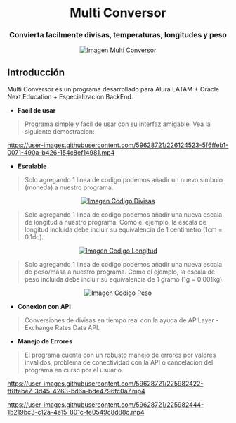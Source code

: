 <h1 align="center">Multi Conversor</h1>
<h3 align="center">Convierta facilmente divisas, temperaturas, longitudes y peso</h3>

<p align="center">
	<a href="https://imgbox.com/V81qQ64V" target="_blank"><img src="https://images2.imgbox.com/9e/d5/V81qQ64V_o.png" alt="Imagen Multi Conversor"/></a>
</p>

## Introducción

Multi Conversor es un programa desarrollado para Alura LATAM + Oracle Next Education + Especializacion BackEnd.

- **Facil de usar**

> Programa simple y facil de usar con su interfaz amigable. Vea la siguiente demostracion:

<p align="center">


https://user-images.githubusercontent.com/59628721/226124523-5f6ffeb1-0071-490a-b426-154c8ef14981.mp4


</p>


- **Escalable**

> Solo agregando 1 linea de codigo podemos añadir un nuevo simbolo (moneda) a nuestro programa.

<p align="center">
	<a href="https://imgbox.com/pKEdjpVL" target="_blank"><img src="https://images2.imgbox.com/41/f1/pKEdjpVL_o.png" alt="Imagen Codigo Divisas"/></a>
</p>

> Solo agregando 1 linea de codigo podemos añadir una nueva escala de longitud a nuestro programa. Como el ejemplo, la escala de longitud incluida debe incluir su equivalencia de 1 centimetro (1cm = 0.1dc).

<p align="center">
	<a href="https://imgbox.com/J5L4WGWi" target="_blank"><img src="https://images2.imgbox.com/41/73/J5L4WGWi_o.png" alt="Imagen Codigo Longitud"/></a>
</p>

> Solo agregando 1 linea de codigo podemos añadir una nueva escala de peso/masa a nuestro programa. Como el ejemplo, la escala de peso incluida debe incluir su equivalencia de 1 gramo (1g = 0.001kg).

<p align="center">
	<a href="https://imgbox.com/RJSK3mQn" target="_blank"><img src="https://images2.imgbox.com/b1/7e/RJSK3mQn_o.png" alt="Imagen Codigo Peso"/></a>
</p>

- **Conexion con API**

> Conversiones de divisas en tiempo real con la ayuda de APILayer - Exchange Rates Data API.

- **Manejo de Errores**

> El programa cuenta con un robusto manejo de errores por valores invalidos, problema de conectividad con la API o cancelacion del programa en curso por el usuario.

<p align="center">
	

https://user-images.githubusercontent.com/59628721/225982422-ff8febe7-3d45-4263-bd6a-bde4796fc0a7.mp4


</p>
<p align="center">
	

https://user-images.githubusercontent.com/59628721/225982444-1b219bc3-c12a-4e15-801c-fe0549c8d88c.mp4


</p>
